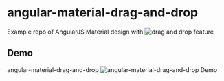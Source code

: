# angular-material-drag-and-drop
Example repo of AngularJS Material design with ![drag and drop](https://github.com/codef0rmer/angular-dragdrop/ "angular-dragdrop") feature

## Demo 

angular-material-drag-and-drop
![angular-material-drag-and-drop Demo](shttp://yashhy.github.io/angular-material-drag-and-drop/ "angular-material-drag-and-drop Demo")

